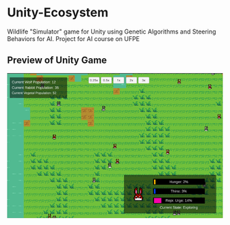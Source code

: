 # Unity-Ecosystem
Wildlife "Simulator" game for Unity using Genetic Algorithms and Steering Behaviors for AI. Project for AI course on UFPE 

## Preview of Unity Game
![](./preview.PNG)
